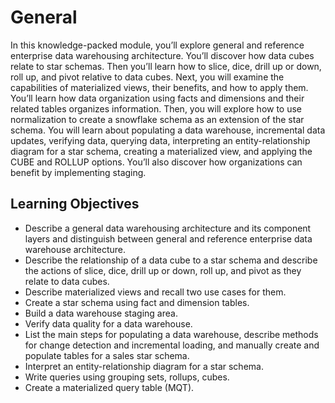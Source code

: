 # General
In this knowledge-packed module, you’ll explore general and reference enterprise data warehousing architecture. 
You’ll discover how data cubes relate to star schemas. Then you’ll learn how to slice, dice, drill up or down, 
roll up, and pivot relative to data cubes. Next, you will examine the capabilities of materialized views, their 
benefits, and how to apply them. You’ll learn how data organization using facts and dimensions and their related 
tables organizes information. Then, you will explore how to use normalization to create a snowflake schema as 
an extension of the star schema. You will learn about populating a data warehouse, incremental data updates, 
verifying data, querying data, interpreting an entity-relationship diagram for a star schema, creating a materialized 
view, and applying the CUBE and ROLLUP options. ​You’ll also discover how organizations can benefit by implementing staging.

## Learning Objectives
- Describe a general data warehousing architecture and its component layers and distinguish between general and reference enterprise data warehouse architecture.
- Describe the relationship of a data cube to a star schema and describe the actions of slice, dice, drill up or down, roll up, and pivot as they relate to data cubes.
- Describe materialized views and recall two use cases for them.
- Create a star schema using fact and dimension tables.
- Build a data warehouse staging area.
- Verify data quality for a data warehouse.
- List the main steps for populating a data warehouse​, describe methods for change detection and incremental loading, and manually create and populate tables for a sales star schema.
- Interpret an entity-relationship diagram for a star schema.
- Write queries using grouping sets, rollups, cubes.
- Create a materialized query table (MQT).

